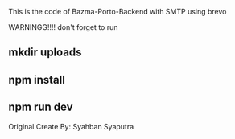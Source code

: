 This is the code of Bazma-Porto-Backend 
with SMTP using brevo

WARNINGG!!!!
don't forget to run
## mkdir uploads 
## npm install
## npm run dev

Original Create By: Syahban Syaputra
